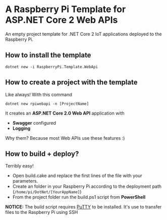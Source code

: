 # A Raspberry Pi Template for ASP.NET Core 2 Web APIs
An empty project template for .NET Core 2 IoT applications deployed to the Raspberry Pi.

## How to install the template

```
dotnet new -i RaspberryPi.Template.WebApi
```

## How to create a project with the template
Like always! With this command

```
dotnet new rpiwebapi -n [ProjectName]
```

It creates an **ASP.NET Core 2.0 Web API** application with
- **Swagger** configured
- **Logging**

Why them? Because most Web APIs use these features :)

## How to build + deploy?
Terribly easy!

- Open build.cake and replace the first lines of the file with your parameters. 
- Create an folder in your Raspberry Pi according to the deployment path (`/home/pi/DotNet/[YourAppName]`)
- From the project folder run the build.ps1 script from **PowerShell**

**NOTICE:** The build script requires [PuTTY](https://putty.org/) to be installed. It's use to transfer files to the Raspberry Pi using SSH